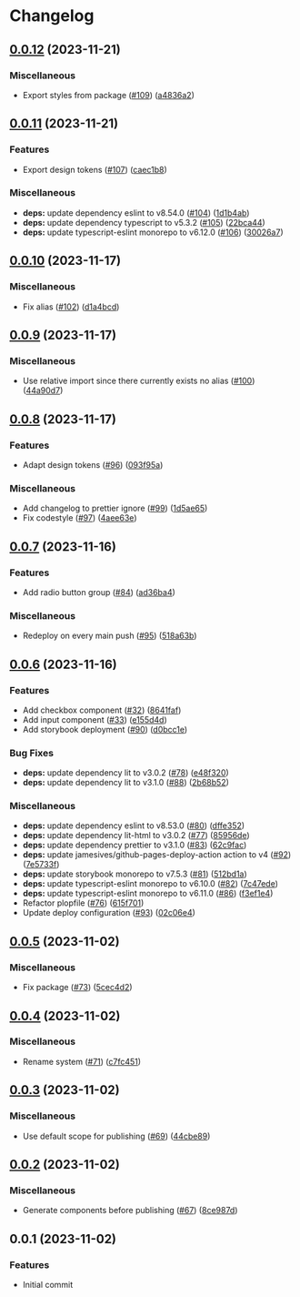 # Changelog

## [0.0.12](https://github.com/jkimmeyer/panorama-design-system/compare/0.0.11...0.0.12) (2023-11-21)


### Miscellaneous

* Export styles from package ([#109](https://github.com/jkimmeyer/panorama-design-system/issues/109)) ([a4836a2](https://github.com/jkimmeyer/panorama-design-system/commit/a4836a24f312997a3584c863b465cbe48cbd61db))

## [0.0.11](https://github.com/jkimmeyer/panorama-design-system/compare/0.0.10...0.0.11) (2023-11-21)


### Features

* Export design tokens ([#107](https://github.com/jkimmeyer/panorama-design-system/issues/107)) ([caec1b8](https://github.com/jkimmeyer/panorama-design-system/commit/caec1b87807cb40cb8b742914eb43c239fb63c4a))


### Miscellaneous

* **deps:** update dependency eslint to v8.54.0 ([#104](https://github.com/jkimmeyer/panorama-design-system/issues/104)) ([1d1b4ab](https://github.com/jkimmeyer/panorama-design-system/commit/1d1b4abb9d4a9ea5a989118b97db1ebaa41d8b30))
* **deps:** update dependency typescript to v5.3.2 ([#105](https://github.com/jkimmeyer/panorama-design-system/issues/105)) ([22bca44](https://github.com/jkimmeyer/panorama-design-system/commit/22bca447a80f0125ba3d73aa23403ba32e2e19b8))
* **deps:** update typescript-eslint monorepo to v6.12.0 ([#106](https://github.com/jkimmeyer/panorama-design-system/issues/106)) ([30026a7](https://github.com/jkimmeyer/panorama-design-system/commit/30026a7ee62d933f7acb928701c78616b136a4de))

## [0.0.10](https://github.com/jkimmeyer/panorama-design-system/compare/0.0.9...0.0.10) (2023-11-17)


### Miscellaneous

* Fix alias ([#102](https://github.com/jkimmeyer/panorama-design-system/issues/102)) ([d1a4bcd](https://github.com/jkimmeyer/panorama-design-system/commit/d1a4bcda46ca612a1f3df1a401a6fe87bf9f4b0d))

## [0.0.9](https://github.com/jkimmeyer/panorama-design-system/compare/0.0.8...0.0.9) (2023-11-17)


### Miscellaneous

* Use relative import since there currently exists no alias ([#100](https://github.com/jkimmeyer/panorama-design-system/issues/100)) ([44a90d7](https://github.com/jkimmeyer/panorama-design-system/commit/44a90d7a2a625179f212b441b30c510704504313))

## [0.0.8](https://github.com/jkimmeyer/panorama-design-system/compare/0.0.7...0.0.8) (2023-11-17)


### Features

* Adapt design tokens ([#96](https://github.com/jkimmeyer/panorama-design-system/issues/96)) ([093f95a](https://github.com/jkimmeyer/panorama-design-system/commit/093f95a210baebe71a261aba8f53b1497707683a))


### Miscellaneous

* Add changelog to prettier ignore ([#99](https://github.com/jkimmeyer/panorama-design-system/issues/99)) ([1d5ae65](https://github.com/jkimmeyer/panorama-design-system/commit/1d5ae6566b5eb3dcac37ccd8b2081355e6d2b0c7))
* Fix codestyle ([#97](https://github.com/jkimmeyer/panorama-design-system/issues/97)) ([4aee63e](https://github.com/jkimmeyer/panorama-design-system/commit/4aee63e7a28ab28436cd40a21ee999880f210731))

## [0.0.7](https://github.com/jkimmeyer/panorama-design-system/compare/0.0.6...0.0.7) (2023-11-16)

### Features

- Add radio button group ([#84](https://github.com/jkimmeyer/panorama-design-system/issues/84)) ([ad36ba4](https://github.com/jkimmeyer/panorama-design-system/commit/ad36ba4c3ae452562c77749379e814ea18fa8dbc))

### Miscellaneous

- Redeploy on every main push ([#95](https://github.com/jkimmeyer/panorama-design-system/issues/95)) ([518a63b](https://github.com/jkimmeyer/panorama-design-system/commit/518a63ba61a770a3fd4ea1f6af179edfd1bc814b))

## [0.0.6](https://github.com/jkimmeyer/panorama-design-system/compare/0.0.5...0.0.6) (2023-11-16)

### Features

- Add checkbox component ([#32](https://github.com/jkimmeyer/panorama-design-system/issues/32)) ([8641faf](https://github.com/jkimmeyer/panorama-design-system/commit/8641faf77880187508c0161d86fdb5081f53780a))
- Add input component ([#33](https://github.com/jkimmeyer/panorama-design-system/issues/33)) ([e155d4d](https://github.com/jkimmeyer/panorama-design-system/commit/e155d4d63bf69fdddb61d630f71389a982a1cf81))
- Add storybook deployment ([#90](https://github.com/jkimmeyer/panorama-design-system/issues/90)) ([d0bcc1e](https://github.com/jkimmeyer/panorama-design-system/commit/d0bcc1ef6eebcff81d23cce3f88ead85569e81ce))

### Bug Fixes

- **deps:** update dependency lit to v3.0.2 ([#78](https://github.com/jkimmeyer/panorama-design-system/issues/78)) ([e48f320](https://github.com/jkimmeyer/panorama-design-system/commit/e48f3200e84ee24050d6d7ec624ee9b379313bc7))
- **deps:** update dependency lit to v3.1.0 ([#88](https://github.com/jkimmeyer/panorama-design-system/issues/88)) ([2b68b52](https://github.com/jkimmeyer/panorama-design-system/commit/2b68b52f7b75e6ca639f37c1215894a2b169f97b))

### Miscellaneous

- **deps:** update dependency eslint to v8.53.0 ([#80](https://github.com/jkimmeyer/panorama-design-system/issues/80)) ([dffe352](https://github.com/jkimmeyer/panorama-design-system/commit/dffe352f6b2463de641a59f447b3decbfca68637))
- **deps:** update dependency lit-html to v3.0.2 ([#77](https://github.com/jkimmeyer/panorama-design-system/issues/77)) ([85956de](https://github.com/jkimmeyer/panorama-design-system/commit/85956de0f82524fa7d621534f89092f6d044ae8c))
- **deps:** update dependency prettier to v3.1.0 ([#83](https://github.com/jkimmeyer/panorama-design-system/issues/83)) ([62c9fac](https://github.com/jkimmeyer/panorama-design-system/commit/62c9faca96d3373c0fe547f240b103254845358a))
- **deps:** update jamesives/github-pages-deploy-action action to v4 ([#92](https://github.com/jkimmeyer/panorama-design-system/issues/92)) ([7e5733f](https://github.com/jkimmeyer/panorama-design-system/commit/7e5733fcf6b03d48a8111c635a399cd76455e1d5))
- **deps:** update storybook monorepo to v7.5.3 ([#81](https://github.com/jkimmeyer/panorama-design-system/issues/81)) ([512bd1a](https://github.com/jkimmeyer/panorama-design-system/commit/512bd1af1331b19b096bc42cb7496e3c59ab577f))
- **deps:** update typescript-eslint monorepo to v6.10.0 ([#82](https://github.com/jkimmeyer/panorama-design-system/issues/82)) ([7c47ede](https://github.com/jkimmeyer/panorama-design-system/commit/7c47ede771480d22056fc2c34c1befc3af35f954))
- **deps:** update typescript-eslint monorepo to v6.11.0 ([#86](https://github.com/jkimmeyer/panorama-design-system/issues/86)) ([f3ef1e4](https://github.com/jkimmeyer/panorama-design-system/commit/f3ef1e4966564e1f5ad45c95d0694ffac76afc80))
- Refactor plopfile ([#76](https://github.com/jkimmeyer/panorama-design-system/issues/76)) ([615f701](https://github.com/jkimmeyer/panorama-design-system/commit/615f701933971fb44e3a2c60434853aeb6e599fc))
- Update deploy configuration ([#93](https://github.com/jkimmeyer/panorama-design-system/issues/93)) ([02c06e4](https://github.com/jkimmeyer/panorama-design-system/commit/02c06e41b285127b00f0b640d99a741b5b5041db))

## [0.0.5](https://github.com/jkimmeyer/panorama-design-system/compare/0.0.4...0.0.5) (2023-11-02)

### Miscellaneous

- Fix package ([#73](https://github.com/jkimmeyer/panorama-design-system/issues/73)) ([5cec4d2](https://github.com/jkimmeyer/panorama-design-system/commit/5cec4d2c368885a4ef3ad9acfb9b47e454a53ac2))

## [0.0.4](https://github.com/jkimmeyer/panorama-design-system/compare/0.0.3...0.0.4) (2023-11-02)

### Miscellaneous

- Rename system ([#71](https://github.com/jkimmeyer/panorama-design-system/issues/71)) ([c7fc451](https://github.com/jkimmeyer/panorama-design-system/commit/c7fc4514e6249d4fd38ebb4902b75c7180ae2bd8))

## [0.0.3](https://github.com/jkimmeyer/Masterarbeit/compare/0.0.2...0.0.3) (2023-11-02)

### Miscellaneous

- Use default scope for publishing ([#69](https://github.com/jkimmeyer/Masterarbeit/issues/69)) ([44cbe89](https://github.com/jkimmeyer/Masterarbeit/commit/44cbe89637e3759eecd9e61c3907f894fe19c00a))

## [0.0.2](https://github.com/jkimmeyer/Masterarbeit/compare/0.0.1...0.0.2) (2023-11-02)

### Miscellaneous

- Generate components before publishing ([#67](https://github.com/jkimmeyer/Masterarbeit/issues/67)) ([8ce987d](https://github.com/jkimmeyer/Masterarbeit/commit/8ce987d7480119b4a8fe0073599bdf0fec143a57))

## 0.0.1 (2023-11-02)

### Features

- Initial commit
